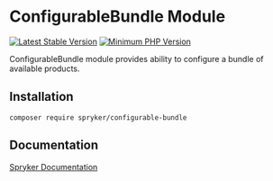 # ConfigurableBundle Module
[![Latest Stable Version](https://poser.pugx.org/spryker/configurable-bundle/v/stable.svg)](https://packagist.org/packages/spryker/configurable-bundle)
[![Minimum PHP Version](https://img.shields.io/badge/php-%3E%3D%207.4-8892BF.svg)](https://php.net/)

ConfigurableBundle module provides ability to configure a bundle of available products.

## Installation

```
composer require spryker/configurable-bundle
```

## Documentation

[Spryker Documentation](https://academy.spryker.com/developing_with_spryker/module_guide/modules.html)

